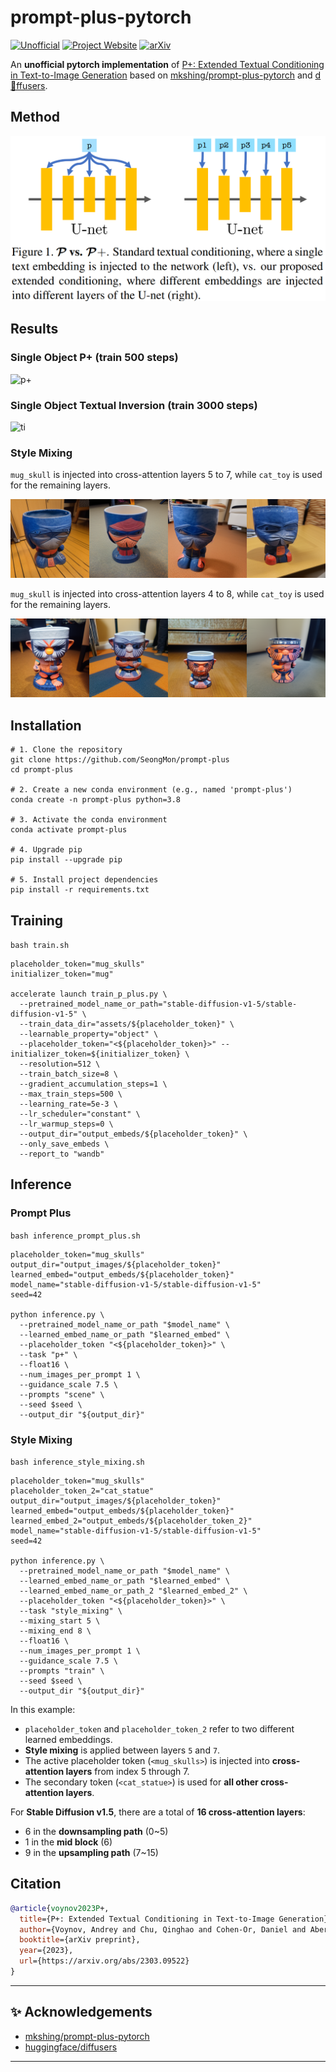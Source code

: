 # prompt-plus-pytorch
[![Unofficial](https://img.shields.io/badge/status-unofficial-blue.svg)](https://img.shields.io/badge/status-unofficial-blue.svg) [![Project Website](https://img.shields.io/badge/Project-Website-orange)](https://prompt-plus.github.io/) [![arXiv](https://img.shields.io/badge/arXiv-2303.09522-b31b1b.svg)](https://arxiv.org/abs/2303.09522)

An **unofficial pytorch implementation** of [P+: Extended Textual Conditioning in Text-to-Image Generation](https://prompt-plus.github.io/) based on [mkshing/prompt-plus-pytorch](https://github.com/mkshing/prompt-plus-pytorch) and [d🧨ffusers](https://github.com/huggingface/diffusers).

## Method
![method](assets/method.png)

## Results
### Single Object P+ (train 500 steps)
![p+](assets/p+_cat_toy.png)
### Single Object Textual Inversion (train 3000 steps)
![ti](assets/ti_cat_toy.png)

### Style Mixing
`mug_skull` is injected into cross-attention layers 5 to 7, while `cat_toy` is used for the remaining layers.

![5to8](assets/skull_cat_toy_5_to_8.png)

`mug_skull` is injected into cross-attention layers 4 to 8, while `cat_toy` is used for the remaining layers.

![4to9](assets/skull_cat_toy_4_to_9.png)

## Installation
```commandline
# 1. Clone the repository
git clone https://github.com/SeongMon/prompt-plus
cd prompt-plus

# 2. Create a new conda environment (e.g., named 'prompt-plus')
conda create -n prompt-plus python=3.8

# 3. Activate the conda environment
conda activate prompt-plus

# 4. Upgrade pip
pip install --upgrade pip

# 5. Install project dependencies
pip install -r requirements.txt
```

## Training
`bash train.sh`
```commandline
placeholder_token="mug_skulls"
initializer_token="mug"

accelerate launch train_p_plus.py \
  --pretrained_model_name_or_path="stable-diffusion-v1-5/stable-diffusion-v1-5" \
  --train_data_dir="assets/${placeholder_token}" \
  --learnable_property="object" \
  --placeholder_token="<${placeholder_token}>" --initializer_token=${initializer_token} \
  --resolution=512 \
  --train_batch_size=8 \
  --gradient_accumulation_steps=1 \
  --max_train_steps=500 \
  --learning_rate=5e-3 \
  --lr_scheduler="constant" \
  --lr_warmup_steps=0 \
  --output_dir="output_embeds/${placeholder_token}" \
  --only_save_embeds \
  --report_to "wandb"
```

## Inference
### Prompt Plus
`bash inference_prompt_plus.sh`
```commandline
placeholder_token="mug_skulls"
output_dir="output_images/${placeholder_token}"
learned_embed="output_embeds/${placeholder_token}"
model_name="stable-diffusion-v1-5/stable-diffusion-v1-5"
seed=42

python inference.py \
  --pretrained_model_name_or_path "$model_name" \
  --learned_embed_name_or_path "$learned_embed" \
  --placeholder_token "<${placeholder_token}>" \
  --task "p+" \
  --float16 \
  --num_images_per_prompt 1 \
  --guidance_scale 7.5 \
  --prompts "scene" \
  --seed $seed \
  --output_dir "${output_dir}"
```

### Style Mixing
`bash inference_style_mixing.sh`
```commandline
placeholder_token="mug_skulls"
placeholder_token_2="cat_statue"
output_dir="output_images/${placeholder_token}"
learned_embed="output_embeds/${placeholder_token}"
learned_embed_2="output_embeds/${placeholder_token_2}"
model_name="stable-diffusion-v1-5/stable-diffusion-v1-5"
seed=42

python inference.py \
  --pretrained_model_name_or_path "$model_name" \
  --learned_embed_name_or_path "$learned_embed" \
  --learned_embed_name_or_path_2 "$learned_embed_2" \
  --placeholder_token "<${placeholder_token}>" \
  --task "style_mixing" \
  --mixing_start 5 \
  --mixing_end 8 \
  --float16 \
  --num_images_per_prompt 1 \
  --guidance_scale 7.5 \
  --prompts "train" \
  --seed $seed \
  --output_dir "${output_dir}"
```
In this example:

- `placeholder_token` and `placeholder_token_2` refer to two different learned embeddings.
- **Style mixing** is applied between layers `5` and `7`.
- The active placeholder token (`<mug_skulls>`) is injected into **cross-attention layers** from index 5 through 7.
- The secondary token (`<cat_statue>`) is used for **all other cross-attention layers**.

For **Stable Diffusion v1.5**, there are a total of **16 cross-attention layers**:
- 6 in the **downsampling path** (0~5)
- 1 in the **mid block** (6)
- 9 in the **upsampling path** (7~15)

## Citation

```bibtex
@article{voynov2023P+,
  title={P+: Extended Textual Conditioning in Text-to-Image Generation},
  author={Voynov, Andrey and Chu, Qinghao and Cohen-Or, Daniel and Aberman, Kfir},
  booktitle={arXiv preprint},
  year={2023},
  url={https://arxiv.org/abs/2303.09522}
} 
```
---
## ✨ Acknowledgements

- [mkshing/prompt-plus-pytorch](https://github.com/mkshing/prompt-plus-pytorch)
- [huggingface/diffusers](https://github.com/huggingface/diffusers/tree/main/examples/textual_inversion)
---
